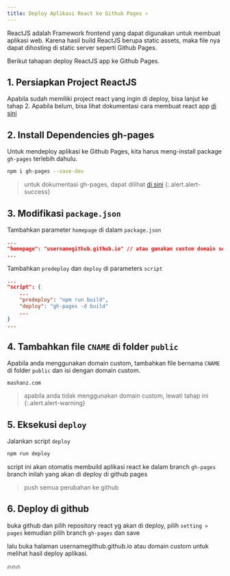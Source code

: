 ```yaml
---
title: Deploy Aplikasi React ke Github Pages ⚛
---
```


ReactJS adalah Framework frontend yang dapat digunakan untuk membuat aplikasi web.
Karena hasil build ReactJS berupa static assets, maka file nya dapat dihosting di static server seperti Github Pages.

Berikut tahapan deploy ReactJS app ke Github Pages.

## 1. Persiapkan Project ReactJS
Apabila sudah memiliki project react yang ingin di deploy, bisa lanjut ke tahap 2. Apabila belum, bisa lihat dokumentasi cara membuat react app [di sini](https://beta.reactjs.org)

## 2. Install Dependencies gh-pages
Untuk mendeploy aplikasi ke Github Pages, kita harus meng-install package `gh-pages` terlebih dahulu.
```sh
npm i gh-pages --save-dev
```
> untuk dokumentasi gh-pages, dapat dilihat [di sini](https://www.npmjs.com/package/gh-pages)
{:.alert.alert-success}

## 3. Modifikasi `package.json`
Tambahkan parameter `homepage` di dalam `package.json`
```json
...
"homepage": "usernamegithub.github.io" // atau gunakan custom domain seperti mashanz.com
...
```
Tambahkan `predeploy` dan `deploy` di parameters `script`
```json
...
"script": {
    ...
    "predeploy": "npm run build",
    "deploy": "gh-pages -d build"
    ...
}
...
```
## 4. Tambahkan file `CNAME` di folder `public`
Apabila anda menggunakan domain custom, tambahkan file bernama `CNAME` di folder `public` dan isi dengan domain custom.
```
mashanz.com
```
> apabila anda tidak menggunakan domain custom, lewati tahap ini
{:.alert.alert-warning}

## 5. Eksekusi `deploy`
Jalankan script `deploy`
```sh
npm run deploy
```
script ini akan otomatis membuild aplikasi react ke dalam branch `gh-pages`
branch inilah yang akan di deploy di github pages

> push semua perubahan ke github

## 6. Deploy di github
buka github dan pilih repository react yg akan di deploy, pilih `setting > pages` kemudian pilih branch `gh-pages` dan save

lalu buka halaman usernamegithub.github.io atau domain custom untuk melihat hasil deploy aplikasi.

🔥🔥🔥